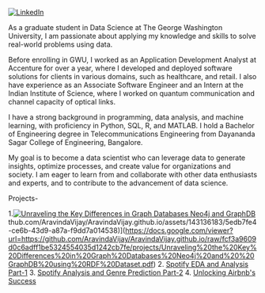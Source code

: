 [![LinkedIn](https://img.shields.io/badge/Aravinda_Vijayaram_Kumar-blue?style=flat&logo=linkedin)](https://www.linkedin.com/in/aravinda-vijayaram-kumar-b9a9a4175)

As a graduate student in Data Science at The George Washington University, I am passionate about applying my knowledge and skills to solve real-world problems using data. 

Before enrolling in GWU, I worked as an Application Development Analyst at Accenture for over a year, where I developed and deployed software solutions for clients in various domains, such as healthcare, and retail. I also have experience as an Associate Software Engineer and an Intern at the Indian Institute of Science, where I worked on quantum communication and channel capacity of optical links. 

I have a strong background in programming, data analysis, and machine learning, with proficiency in Python, SQL, R, and MATLAB. I hold a Bachelor of Engineering degree in Telecommunications Engineering from Dayananda Sagar College of Engineering, Bangalore. 

My goal is to become a data scientist who can leverage data to generate insights, optimize processes, and create value for organizations and society. I am eager to learn from and collaborate with other data enthusiasts and experts, and to contribute to the advancement of data science.

Projects-

1.[![Unraveling the Key Differences in Graph Databases Neo4j and GraphDB](https://github.com/AravindaVijay/AravindaVijay.github.io/assets/143136183/5edb7fe4-ce6b-43d9-a87a-f9dd7a014538)](https://docs.google.com/viewer?url=https://github.com/AravindaVijay/AravindaVijay.github.io/raw/fcf3a9609d0c6adff1be5324554035d1242cb7fe/projects/Unraveling%20the%20Key%20Differences%20in%20Graph%20Databases%20Neo4j%20and%20%20GraphDB%20using%20RDF%20Dataset.pdf "Unraveling the Key Differences in Graph Databases Neo4j and GraphDB")
thub.com/AravindaVijay/AravindaVijay.github.io/assets/143136183/5edb7fe4-ce6b-43d9-a87a-f9dd7a014538)](https://docs.google.com/viewer?url=https://github.com/AravindaVijay/AravindaVijay.github.io/raw/fcf3a9609d0c6adff1be5324554035d1242cb7fe/projects/Unraveling%20the%20Key%20Differences%20in%20Graph%20Databases%20Neo4j%20and%20%20GraphDB%20using%20RDF%20Dataset.pdf)
2. [Spotify EDA and Analysis Part-1](https://html-preview.github.io/?url=https://github.com/AravindaVijay/AravindaVijay.github.io/blob/main/projects/proj_v2.html)
3. [Spotify Analysis and Genre Prediction Part-2](https://html-preview.github.io/?url=https://github.com/AravindaVijay/AravindaVijay.github.io/blob/main/projects/proj_endterm.html)
4. [Unlocking Airbnb's Success](https://docs.google.com/viewer?url=https://github.com/AravindaVijay/AravindaVijay.github.io/raw/main/projects/Unlocking_AirBnb_Success.pdf)
